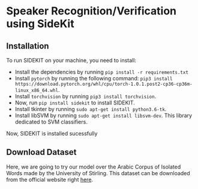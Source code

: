 # Speaker Recognition/Verification using SideKit

## Installation
To run SIDEKIT on your machine, you need to install:

- Install the dependencies by running `pip install -r requirements.txt`
- Install `pytorch` by running the following command: `pip3 install https://download.pytorch.org/whl/cpu/torch-1.0.1.post2-cp36-cp36m-linux_x86_64.whl`.
- Install `torchvision` by running `pip3 install torchvision`.
- Now, run `pip install sidekit` to install SIDEKIT.
- Install tkinter by running `sudo apt-get install python3.6-tk`.
- Install libSVM by running `sudo apt-get install libsvm-dev`. This library dedicated to SVM classifiers.

Now, SIDEKIT is installed sucessfully

## Download Dataset
Here, we are going to try our model over the Arabic Corpus of Isolated Words made by the University of Stirling. This dataset can be downloaded from the official website right [here](http://www.cs.stir.ac.uk/~lss/arabic/).